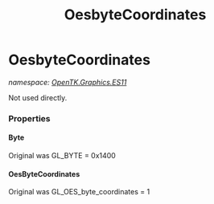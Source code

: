 ﻿---
title: OesbyteCoordinates
---

# OesbyteCoordinates
_namespace: [OpenTK.Graphics.ES11](N-OpenTK.Graphics.ES11.html)_

Not used directly.



### Properties

#### Byte
Original was GL_BYTE = 0x1400
#### OesByteCoordinates
Original was GL_OES_byte_coordinates = 1

